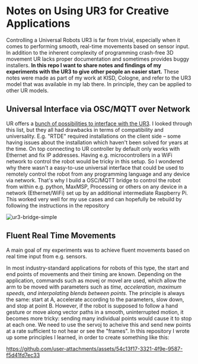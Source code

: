 # Notes on Using UR3 for Creative Applications
Controlling a Universal Robots UR3 is far from trivial, especially when it comes to performing smooth, real-time movements based on sensor input. In addition to the inherent complexity of programming crash-free 3D movement UR lacks proper documentation and sometimes provides buggy installers. 
**In this repo I want to share notes and findings of my experiments with the UR3 to give other people an easier start.**
These notes were made as part of my work at KISD, Cologne, and refer to the UR3 model that was available in my lab there. In principle, they can be applied to other UR models.

## Universal Interface via OSC/MQTT over Network
UR offers a [bunch of possibilities to interface with the UR3](https://www.universal-robots.com/articles/ur/interface-communication/overview-of-client-interfaces/). I looked through this list, but they all had drawbacks in terms of compatibility and universality. E.g. "RTDE" required installations on the client side – some having issues about the installation which haven't been solved for years at the time. On top connecting to UR controller by default only works with Ethernet and fix IP addresses. Having e.g. microcontrollers in a WiFi network to control the robot would be tricky in this setup. So I wondered why there wasn't a easy-to-use universal interface that could be used to remotely control the robot from any programming language and any device via network. That's why I build a OSC/MQTT bridge to control the robot from within e.g. python, MaxMSP, Processing or others on any device in a network (Ethernet/WiFi) set up by an additional intermediate Raspberry Pi. This worked very well for my use cases and can hopefully be rebuild by following the instructions in the repository

![ur3-bridge-simple](https://github.com/user-attachments/assets/961a434c-9cf5-4a6f-9239-fbfabba8ddc5)


## Fluent Real Time Movements
A main goal of my experiments was to achieve fluent movements based on real time input from e.g. sensors.

In most industry-standard applications for robots of this type, the start and end points of movements and their timing are known. Depending on the application, commands such as movej or movel are used, which allow the arm to be moved with parameters such as _time, acceleration, maximum speeds, and interpolating blends between points_. The principle is always the same: start at A, accelerate according to the parameters, slow down, and stop at point B. However, if the robot is supposed to follow a hand gesture or move along vector paths in a smooth, uninterrupted motion, it becomes more tricky: sending many individual points would cause it to stop at each one. We need to use the servoj to acheive this and send new points at a rate sufficient to not hear or see the "frames". In this repository I wrote up some principles I learned, in order to create something like this:

https://github.com/user-attachments/assets/54c13f17-3321-4f9e-9587-f5d41fd7ec33

